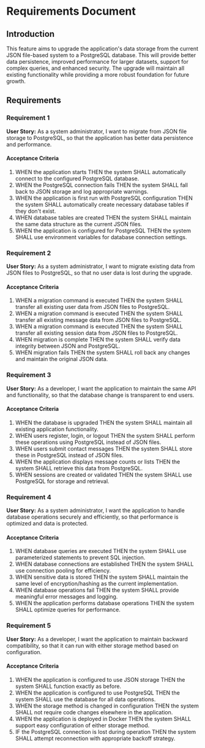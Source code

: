 # Requirements Document

## Introduction

This feature aims to upgrade the application's data storage from the current JSON file-based system to a PostgreSQL database. This will provide better data persistence, improved performance for larger datasets, support for complex queries, and enhanced security. The upgrade will maintain all existing functionality while providing a more robust foundation for future growth.

## Requirements

### Requirement 1

**User Story:** As a system administrator, I want to migrate from JSON file storage to PostgreSQL, so that the application has better data persistence and performance.

#### Acceptance Criteria

1. WHEN the application starts THEN the system SHALL automatically connect to the configured PostgreSQL database.
2. WHEN the PostgreSQL connection fails THEN the system SHALL fall back to JSON storage and log appropriate warnings.
3. WHEN the application is first run with PostgreSQL configuration THEN the system SHALL automatically create necessary database tables if they don't exist.
4. WHEN database tables are created THEN the system SHALL maintain the same data structure as the current JSON files.
5. WHEN the application is configured for PostgreSQL THEN the system SHALL use environment variables for database connection settings.

### Requirement 2

**User Story:** As a system administrator, I want to migrate existing data from JSON files to PostgreSQL, so that no user data is lost during the upgrade.

#### Acceptance Criteria

1. WHEN a migration command is executed THEN the system SHALL transfer all existing user data from JSON files to PostgreSQL.
2. WHEN a migration command is executed THEN the system SHALL transfer all existing message data from JSON files to PostgreSQL.
3. WHEN a migration command is executed THEN the system SHALL transfer all existing session data from JSON files to PostgreSQL.
4. WHEN migration is complete THEN the system SHALL verify data integrity between JSON and PostgreSQL.
5. WHEN migration fails THEN the system SHALL roll back any changes and maintain the original JSON data.

### Requirement 3

**User Story:** As a developer, I want the application to maintain the same API and functionality, so that the database change is transparent to end users.

#### Acceptance Criteria

1. WHEN the database is upgraded THEN the system SHALL maintain all existing application functionality.
2. WHEN users register, login, or logout THEN the system SHALL perform these operations using PostgreSQL instead of JSON files.
3. WHEN users submit contact messages THEN the system SHALL store these in PostgreSQL instead of JSON files.
4. WHEN the application displays message counts or lists THEN the system SHALL retrieve this data from PostgreSQL.
5. WHEN sessions are created or validated THEN the system SHALL use PostgreSQL for storage and retrieval.

### Requirement 4

**User Story:** As a system administrator, I want the application to handle database operations securely and efficiently, so that performance is optimized and data is protected.

#### Acceptance Criteria

1. WHEN database queries are executed THEN the system SHALL use parameterized statements to prevent SQL injection.
2. WHEN database connections are established THEN the system SHALL use connection pooling for efficiency.
3. WHEN sensitive data is stored THEN the system SHALL maintain the same level of encryption/hashing as the current implementation.
4. WHEN database operations fail THEN the system SHALL provide meaningful error messages and logging.
5. WHEN the application performs database operations THEN the system SHALL optimize queries for performance.

### Requirement 5

**User Story:** As a developer, I want the application to maintain backward compatibility, so that it can run with either storage method based on configuration.

#### Acceptance Criteria

1. WHEN the application is configured to use JSON storage THEN the system SHALL function exactly as before.
2. WHEN the application is configured to use PostgreSQL THEN the system SHALL use the database for all data operations.
3. WHEN the storage method is changed in configuration THEN the system SHALL not require code changes elsewhere in the application.
4. WHEN the application is deployed in Docker THEN the system SHALL support easy configuration of either storage method.
5. IF the PostgreSQL connection is lost during operation THEN the system SHALL attempt reconnection with appropriate backoff strategy.